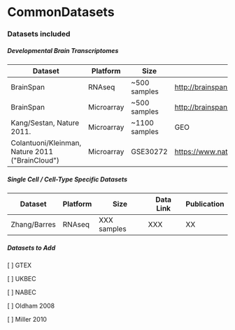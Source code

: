 # CommonDatasets

### Datasets included



##### Developmental Brain Transcriptomes

Dataset | Platform | Size | Data Link | Publication
------------|--------|--------------|-------------|---------
 BrainSpan | RNAseq | ~500 samples | http://brainspan.org/static/download.html | Unpublished 
 BrainSpan | Microarray | ~500 samples | http://brainspan.org/static/download.html | Unpublished 
 Kang/Sestan, Nature 2011. | Microarray | ~1100 samples | GEO | https://www.ncbi.nlm.nih.gov/pubmed/22031440 
 Colantuoni/Kleinman, Nature 2011 ("BrainCloud") | Microarray | GSE30272  | https://www.nature.com/nature/journal/v478/n7370/full/nature10524.html 


##### Single Cell / Cell-Type Specific Datasets
Dataset | Platform | Size | Data Link | Publication
------------|--------|--------------|-------------|---------
 Zhang/Barres | RNAseq | XXX samples | XXX | XX 




##### Datasets to Add
[ ] GTEX

[ ] UKBEC 

[ ] NABEC 

[ ] Oldham 2008 

[ ] Miller 2010
